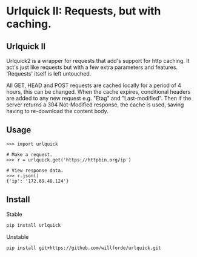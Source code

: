 Urlquick II: Requests, but with caching.
========================================

Urlquick II
-----------
Urlquick2 is a wrapper for requests that add's support for http caching.
It act's just like requests but with a few extra parameters and features.
'Requests' itself is left untouched.

All GET, HEAD and POST requests are cached locally for a period of 4 hours, this can be changed. When the cache expires,
conditional headers are added to any new request e.g. "Etag" and "Last-modified". Then if the server
returns a 304 Not-Modified response, the cache is used, saving having to re-download the content body.


Usage
-----

```pycon
>>> import urlquick

# Make a request.
>>> r = urlquick.get('https://httpbin.org/ip')

# View response data.
>>> r.json()
{'ip': '172.69.48.124'}
```


Install
-------
Stable
```bash
pip install urlquick
```

Unstable
```bash
pip install git+https://github.com/willforde/urlquick.git
```
